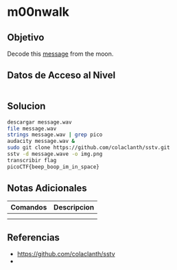 # m00nwalk
## Objetivo
Decode this [message](https://jupiter.challenges.picoctf.org/static/d6fcea5e3c6433680ea4f914e24fab61/message.wav) from the moon.
## Datos de Acceso al Nivel
```
```
## Solucion
```Bash
descargar message.wav
file message.wav
strings message.wav | grep pico
audacity message.wav &
sudo git clone https://github.com/colaclanth/sstv.git
sstv -d message.wave -o img.png
transcribir flag
picoCTF{beep_boop_im_in_space}
```
## Notas Adicionales
|**Comandos**|**Descripcion**|
|--------|-------------|
|||
|||
## Referencias
* https://github.com/colaclanth/sstv
* 